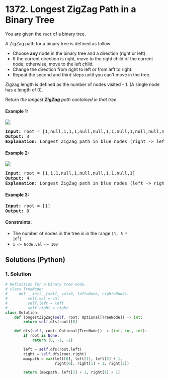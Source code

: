 # 1372. Longest ZigZag Path in a Binary Tree
You are given the `root` of a binary tree.

A ZigZag path for a binary tree is defined as follow:

* Choose **any** node in the binary tree and a direction (right or left).
* If the current direction is right, move to the right child of the current node; otherwise, move to the left child.
* Change the direction from right to left or from left to right.
* Repeat the second and third steps until you can't move in the tree.

Zigzag length is defined as the number of nodes visited - 1. (A single node has a length of 0).

Return *the longest **ZigZag** path contained in that tree*.

#### Example 1:
![](https://assets.leetcode.com/uploads/2020/01/22/sample_1_1702.png)
<pre>
<strong>Input:</strong> root = [1,null,1,1,1,null,null,1,1,null,1,null,null,null,1]
<strong>Output:</strong> 3
<strong>Explanation:</strong> Longest ZigZag path in blue nodes (right -> left -> right).
</pre>

#### Example 2:
![](https://assets.leetcode.com/uploads/2020/01/22/sample_2_1702.png)
<pre>
<strong>Input:</strong> root = [1,1,1,null,1,null,null,1,1,null,1]
<strong>Output:</strong> 4
<strong>Explanation:</strong> Longest ZigZag path in blue nodes (left -> right -> left -> right).
</pre>

#### Example 3:
<pre>
<strong>Input:</strong> root = [1]
<strong>Output:</strong> 0
</pre>

#### Constraints:
* The number of nodes in the tree is in the range <code>[1, 5 * 10<sup>4</sup>]</code>.
* `1 <= Node.val <= 100`

## Solutions (Python)

### 1. Solution
```Python
# Definition for a binary tree node.
# class TreeNode:
#     def __init__(self, val=0, left=None, right=None):
#         self.val = val
#         self.left = left
#         self.right = right
class Solution:
    def longestZigZag(self, root: Optional[TreeNode]) -> int:
        return self.dfs(root)[0]

    def dfs(self, root: Optional[TreeNode]) -> (int, int, int):
        if root is None:
            return (0, -1, -1)

        left = self.dfs(root.left)
        right = self.dfs(root.right)
        maxpath = max(left[0], left[1], left[2] + 1,
                      right[0], right[1] + 1, right[2])

        return (maxpath, left[2] + 1, right[1] + 1)
```
